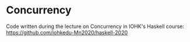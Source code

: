 # Concurrency

Code written during the lecture on Concurrency in IOHK's Haskell course: https://github.com/iohkedu-Mn2020/haskell-2020